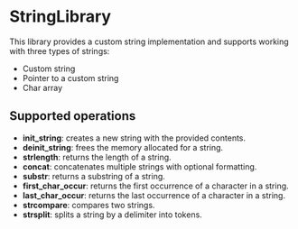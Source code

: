 # StringLibrary

This library provides a custom string implementation and supports working with three types of strings:

- Custom string
- Pointer to a custom string
- Char array

## Supported operations

- **init_string**: creates a new string with the provided contents.
- **deinit_string**: frees the memory allocated for a string.
- **strlength**: returns the length of a string.
- **concat**: concatenates multiple strings with optional formatting.
- **substr**: returns a substring of a string.
- **first_char_occur**: returns the first occurrence of a character in a string.
- **last_char_occur**: returns the last occurrence of a character in a string.
- **strcompare**: compares two strings.
- **strsplit**: splits a string by a delimiter into tokens.
